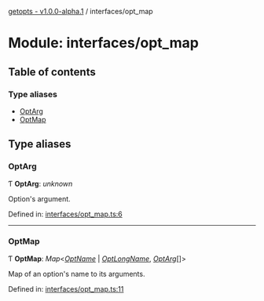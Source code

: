 [getopts - v1.0.0-alpha.1](../README.md) / interfaces/opt_map

# Module: interfaces/opt_map

## Table of contents

### Type aliases

- [OptArg](interfaces_opt_map.md#optarg)
- [OptMap](interfaces_opt_map.md#optmap)

## Type aliases

### OptArg

Ƭ **OptArg**: _unknown_

Option's argument.

Defined in: [interfaces/opt_map.ts:6](https://github.com/prasadrajandran/node-getopts/blob/63a95d9/src/interfaces/opt_map.ts#L6)

---

### OptMap

Ƭ **OptMap**: _Map_<[_OptName_](interfaces_config.md#optname) \| [_OptLongName_](interfaces_config.md#optlongname), [_OptArg_](interfaces_opt_map.md#optarg)[]\>

Map of an option's name to its arguments.

Defined in: [interfaces/opt_map.ts:11](https://github.com/prasadrajandran/node-getopts/blob/63a95d9/src/interfaces/opt_map.ts#L11)
